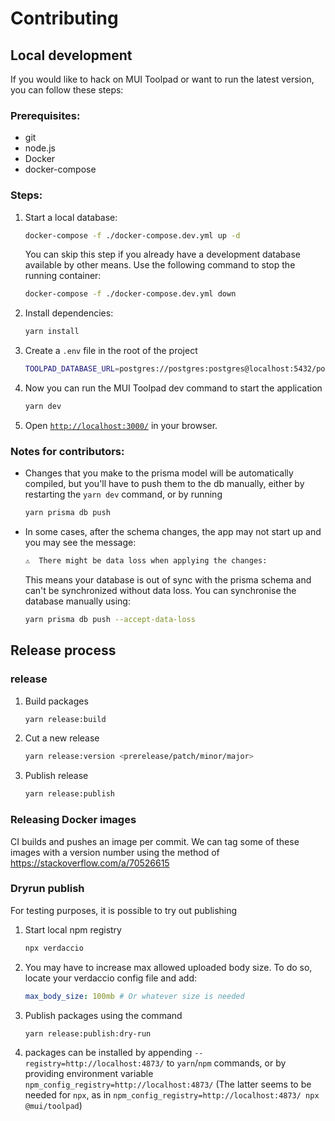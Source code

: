 # Contributing

## Local development

If you would like to hack on MUI Toolpad or want to run the latest version, you can follow these steps:

### Prerequisites:

- git
- node.js
- Docker
- docker-compose

### Steps:

1. Start a local database:

   ```sh
   docker-compose -f ./docker-compose.dev.yml up -d
   ```

   You can skip this step if you already have a development database available by other means. Use the following command to stop the running container:

   ```sh
   docker-compose -f ./docker-compose.dev.yml down
   ```

1. Install dependencies:

   ```sh
   yarn install
   ```

1. Create a `.env` file in the root of the project

   ```sh
   TOOLPAD_DATABASE_URL=postgres://postgres:postgres@localhost:5432/postgres
   ```

1. Now you can run the MUI Toolpad dev command to start the application

   ```sh
   yarn dev
   ```

1. Open [`http://localhost:3000/`](http://localhost:3000/) in your browser.

### Notes for contributors:

- Changes that you make to the prisma model will be automatically compiled, but you'll have to push them to the db manually, either by restarting the `yarn dev` command, or by running

  ```sh
  yarn prisma db push
  ```

- In some cases, after the schema changes, the app may not start up and you may see the message:

  ```sh
  ⚠️  There might be data loss when applying the changes:
  ```

  This means your database is out of sync with the prisma schema and can't be synchronized without data loss. You can synchronise the database manually using:

  ```sh
  yarn prisma db push --accept-data-loss
  ```

## Release process

### release

1. Build packages

   ```sh
   yarn release:build
   ```

1. Cut a new release

   ```sh
   yarn release:version <prerelease/patch/minor/major>
   ```

1. Publish release

   ```sh
   yarn release:publish
   ```

### Releasing Docker images

CI builds and pushes an image per commit. We can tag some of these images with a version number using the method of https://stackoverflow.com/a/70526615

<!-- TODO: create CLI for this workflow -->

### Dryrun publish

For testing purposes, it is possible to try out publishing

1. Start local npm registry

   ```sh
   npx verdaccio
   ```

1. You may have to increase max allowed uploaded body size. To do so, locate your verdaccio config file and add:

   ```yml
   max_body_size: 100mb # Or whatever size is needed
   ```

1. Publish packages using the command

   ```sh
   yarn release:publish:dry-run
   ```

1. packages can be installed by appending `--registry=http://localhost:4873/` to `yarn`/`npm` commands, or by providing environment variable `npm_config_registry=http://localhost:4873/` (The latter seems to be needed for `npx`, as in `npm_config_registry=http://localhost:4873/ npx @mui/toolpad`)
